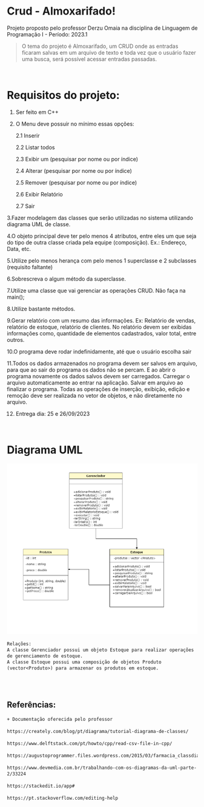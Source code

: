 # Crud - Almoxarifado!

Projeto proposto pelo professor Derzu Omaia na disciplina de Linguagem de Programação I - Período: 2023.1

> O tema do projeto é Almoxarifado, um CRUD onde as entradas ficaram salvas em um arquivo de texto e toda vez que o usuário fazer uma busca, será possível acessar entradas passadas.

<br/>

# Requisitos do projeto:

1. Ser feito em C++

2. O Menu deve possuir no mínimo essas opções:

	2.1 Inserir

	2.2 Listar todos

	2.3 Exibir um (pesquisar por nome ou por índice)

	2.4 Alterar (pesquisar por nome ou por índice)

	2.5 Remover (pesquisar por nome ou por índice)

	2.6 Exibir Relatório

	2.7 Sair

3.Fazer modelagem das classes que serão utilizadas no sistema utilizando diagrama UML de classe.

4.O objeto principal deve ter pelo menos 4 atributos, entre eles um que seja do tipo de outra classe criada pela equipe (composição). Ex.: Endereço, Data, etc.

5.Utilize pelo menos herança com pelo menos 1 superclasse e 2 subclasses (requisito faltante)

6.Sobrescreva o algum método da superclasse.

7.Utilize uma classe que vai gerenciar as operações CRUD. Não faça na main();  

8.Utilize bastante métodos.

9.Gerar relatório com um resumo das informações. Ex: Relatório de vendas, relatório de estoque, relatório de clientes. No relatório devem ser exibidas informações como, quantidade de elementos cadastrados, valor total, entre outros.

10.O programa deve rodar indefinidamente, até que o usuário escolha sair

11.Todos os dados armazenados no programa devem ser salvos em arquivo, para que ao sair do programa os dados não se percam. E ao abrir o programa novamente os dados salvos devem ser carregados.
Carregar o arquivo automaticamente ao entrar na aplicação. Salvar em arquivo ao finalizar o programa. Todas as operações de inserção, exibição, edição e remoção deve ser realizada no vetor de objetos, e não diretamente no arquivo.  

12. Entrega dia: 25 e 26/09/2023

<br/>

# Diagrama UML

  ![Imagem](https://github.com/GabriellyMarques02/CRUD_LP1_ALMOXARIFADO/blob/main/cruddiagrama.drawio.png)

	Relações:
	A classe Gerenciador possui um objeto Estoque para realizar operações de gerenciamento de estoque.
	A classe Estoque possui uma composição de objetos Produto (vector<Produto>) para armazenar os produtos em estoque.

<br/>
<br/>

## Referências: 

  	+ Documentação oferecida pelo professor

	https://creately.com/blog/pt/diagrama/tutorial-diagrama-de-classes/

	https://www.delftstack.com/pt/howto/cpp/read-csv-file-in-cpp/

	https://augustoprogrammer.files.wordpress.com/2015/03/farmacia_classdiagram.jpg

	https://www.devmedia.com.br/trabalhando-com-os-diagramas-da-uml-parte-2/33224

	https://stackedit.io/app#

	https://pt.stackoverflow.com/editing-help